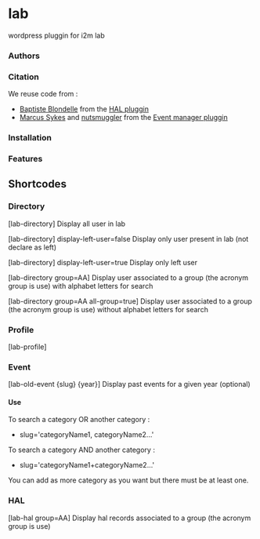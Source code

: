 # lab
wordpress pluggin for i2m lab

### Authors

### Citation
We reuse code from :
* [Baptiste Blondelle](https://profiles.wordpress.org/friz/) from the [HAL pluggin](https://fr.wordpress.org/plugins/hal/)
* [Marcus Sykes](https://profiles.wordpress.org/netweblogic/) and [nutsmuggler](https://profiles.wordpress.org/nutsmuggler/)  from the [Event manager pluggin](https://wordpress.org/plugins/events-manager/)

### Installation

### Features

## Shortcodes
### Directory


[lab-directory] Display all user in lab

[lab-directory] display-left-user=false Display only user present in lab (not declare as left)

[lab-directory] display-left-user=true Display only left user

[lab-directory group=AA] Display user associated to a group (the acronym group is use) with alphabet letters for search

[lab-directory group=AA all-group=true] Display user associated to a group (the acronym group is use) without alphabet letters for search

### Profile
[lab-profile]
### Event
[lab-old-event {slug} {year}] Display past events for a given year (optional)
#### Use
To search a category OR another category :
* slug='categoryName1, categoryName2...'

To search a category AND another category :
* slug='categoryName1+categoryName2...'

You can add as more category as you want but there must be at least one.

### HAL
[lab-hal group=AA] Display hal records associated to a group (the acronym group is use)
